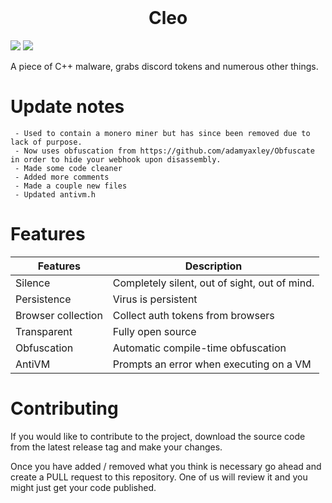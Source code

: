 <h1 align="center" style="margin-top: 0px;">Cleo</h1>

<img src="https://img.shields.io/github/stars/Passive/Cleo?style=plastic"> <img src="https://img.shields.io/github/forks/Passive/Cleo?style=plastic"> 

A piece of C++ malware, grabs discord tokens and numerous other things.  


# Update notes
     - Used to contain a monero miner but has since been removed due to lack of purpose.
     - Now uses obfuscation from https://github.com/adamyaxley/Obfuscate in order to hide your webhook upon disassembly.
     - Made some code cleaner
     - Added more comments
     - Made a couple new files
     - Updated antivm.h

# Features

Features | Description
-------- | -----------
Silence | Completely silent, out of sight, out of mind.
Persistence | Virus is persistent
Browser collection | Collect auth tokens from browsers
Transparent | Fully open source
Obfuscation | Automatic compile-time obfuscation
AntiVM | Prompts an error when executing on a VM

# Contributing

If you would like to contribute to the project, download the
source code from the latest release tag and make your changes.

Once you have added / removed what you think is necessary go ahead and
create a PULL request to this repository. One of us will review it
and you might just get your code published.

